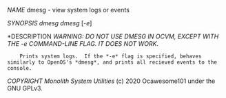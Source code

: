*NAME*
        dmesg - view system logs or events

*SYNOPSIS
        dmesg
        dmesg* [-*e*]

*DESCRIPTION
        *WARNING: DO NOT USE DMESG IN OCVM, EXCEPT WITH THE *-e* COMMAND-LINE FLAG.  IT DOES NOT WORK.*

        Prints system logs.  If the *-e* flag is specified, behaves similarly to OpenOS's *dmesg*, and prints all recieved events to the console.

*COPYRIGHT
        Monolith System Utilities* (c) 2020 Ocawesome101 under the GNU GPLv3.

